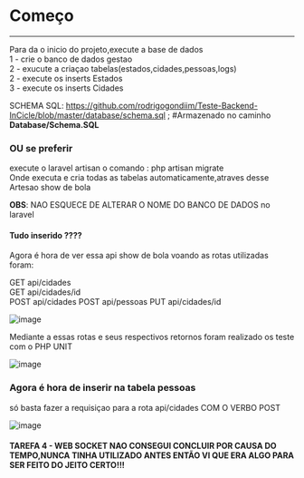 <h1>Começo</h1>
<hr>

Para da o inicio do projeto,execute a base de dados<br>
1 - crie o banco de dados gestao <br>
2 - exucute a criaçao tabelas(estados,cidades,pessoas,logs)<br>
2 - execute os inserts Estados<br>
3 - execute os inserts Cidades<br>
 
 SCHEMA SQL:
 https://github.com/rodrigogondiim/Teste-Backend-InCicle/blob/master/database/schema.sql
;
#Armazenado no caminho <b>Database/Schema.SQL</b>

<h3>OU se preferir</h3>

execute o laravel artisan o comando : php artisan migrate  
Onde executa e cria todas as tabelas automaticamente,atraves desse Artesao show de bola

<b>OBS</b>: NAO ESQUECE DE ALTERAR O NOME DO BANCO DE DADOS no laravel

<h4>Tudo inserido ????</h4>

Agora é hora de ver essa api show de bola voando
as rotas utilizadas foram:

GET  api/cidades       
GET  api/cidades/id    
POST api/cidades
POST api/pessoas
PUT  api/cidades/id    

![image](https://user-images.githubusercontent.com/99778340/155343894-8f06e55c-ee07-4d27-b947-cc7e14cb2672.png)


Mediante a essas rotas e seus respectivos retornos
foram realizado os teste com o PHP UNIT

![image](https://user-images.githubusercontent.com/99778340/155345511-49bf106d-bc7e-4840-9446-c7a2574a2a5e.png)



<h3>Agora é hora de inserir na tabela pessoas</h3>

só basta fazer a requisiçao para a rota api/cidades COM O VERBO POST

![image](https://user-images.githubusercontent.com/99778340/155353472-bfb9eedb-74ba-4865-96da-d979e3876dc8.png)


<h4>TAREFA 4 - WEB SOCKET NAO CONSEGUI CONCLUIR POR CAUSA DO TEMPO,NUNCA TINHA UTILIZADO ANTES ENTÃO VI QUE ERA ALGO PARA SER FEITO DO JEITO CERTO!!!</h4>
